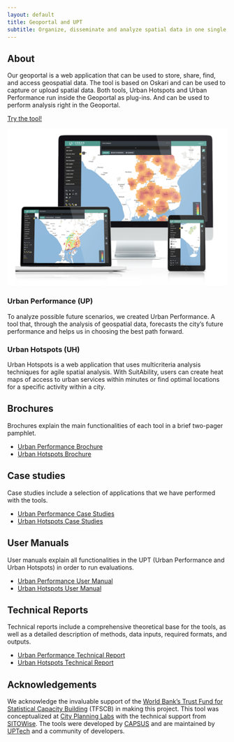 ```yaml
---
layout: default
title: Geoportal and UPT
subtitle: Organize, disseminate and analyze spatial data in one single platform
---
```


## About
Our geoportal is a web application that can be used to store, share, find, and access geospatial data. The tool is based on Oskari and can be used to capture or upload spatial data. Both tools, Urban Hotspots and Urban Performance run inside the Geoportal as plug-ins. And can be used to perform analysis right in the Geoportal.

[Try the tool!](https://geoportal.up.technology/)

![image](/assets/img/geoportal.png)

### Urban Performance (UP)
To analyze possible future scenarios, we created Urban Performance. A tool that, through the analysis of geospatial data, forecasts the city’s future performance and helps us in choosing the best path forward.

### Urban Hotspots (UH)
Urban Hotspots is a web application that uses multicriteria analysis techniques for agile spatial analysis. With SuitAbility, users can create heat maps of access to urban services within minutes or find optimal locations for a specific activity within a city.

## Brochures
Brochures explain the main functionalities of each tool in a brief two-pager pamphlet.

- [Urban Performance Brochure](https://docs.google.com/presentation/d/1W3P2omEH0BLknAmIoOjzQ9CIpcvRs4Rzyiy2oSEgPXs/edit?usp=sharing)
- [Urban Hotspots Brochure](https://docs.google.com/presentation/d/1gm4WqyC7v4-751Ste9Z-QJFxBdbK_HCLYpUsy1Hneow/edit?usp=sharing)

## Case studies
Case studies include a selection of applications that we have performed with the tools. 

- [Urban Performance Case Studies](https://docs.google.com/presentation/d/15FQg1fB_zvumSGDQIpIjdsUd4ggfgEwLYIOiS-cVuT0/edit?usp=sharing)
- [Urban Hotspots Case Studies](https://docs.google.com/presentation/d/1O4vFoBq8HScmapyzQW2RC_ByoKkH13zWtYlxOlPXTao/edit?usp=sharing)


## User Manuals
User manuals explain all functionalities in the UPT (Urban Performance and Urban Hotspots) in order to run evaluations.

- [Urban Performance User Manual](https://docs.google.com/presentation/d/1LwSLb1EQ5nnD2VsfoCCQF8TxikawxPhy_TcnHFMJBXo/edit?usp=sharing)
- [Urban Hotspots User Manual](https://docs.google.com/presentation/d/1p9jV-2iazFLt008jcqiKdYFSwcVG8X3584qz-TTIQn8/edit?usp=sharing)

## Technical Reports
Technical reports include a comprehensive theoretical base for the tools, as well as a detailed description of methods, data inputs, required formats, and outputs. 

- [Urban Performance Technical Report](https://docs.google.com/document/d/1s7rbMYS9IeCAe0-czNFMmqcvKsPsEwMZ9UyeD8zutj4/edit?usp=sharing)
- [Urban Hotspots Technical Report](https://docs.google.com/document/d/1ubap76t2L5B_Qe3e2VJaShzqd1lbPlDX2Tm1dly6R-c/edit?usp=sharing)

## Acknowledgements
We acknowledge the invaluable support of the [World Bank’s Trust Fund for Statistical Capacity Building](https://worldbank.org/) (TFSCB) in making this project. This tool was conceptualized at [City Planning Labs](https://collaboration.worldbank.org/content/sites/collaboration-for-development/en/groups/city-planning-labs.html) with the technical support from [SITOWise](https://www.sitowise.com/en). The tools were developed by [CAPSUS](http://capsus.mx/) and are maintained by [UPTech](http://up.technology/) and a community of developers.
